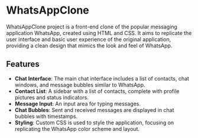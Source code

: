 # WhatsAppClone

WhatsAppClone project is a front-end clone of the popular messaging application WhatsApp, created using HTML and CSS. It aims to replicate the user interface and basic user experience of the original application, providing a clean design that mimics the look and feel of WhatsApp.

## Features

- **Chat Interface**: The main chat interface includes a list of contacts, chat windows, and message bubbles similar to WhatsApp.
- **Contact List**: A sidebar with a list of contacts, complete with profile pictures and status indicators.
- **Message Input**: An input area for typing messages.
- **Chat Bubbles**: Sent and received messages are displayed in chat bubbles with timestamps.
- **Styling**: Custom CSS is used to style the application, focusing on replicating the WhatsApp color scheme and layout.

<!--
## Technologies Used

- **HTML**: Provides the structure and layout of the application.
- **CSS**: Responsible for the styling and design, making the clone visually similar to the original WhatsApp.
-->
